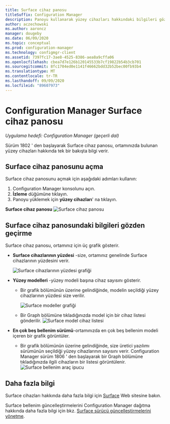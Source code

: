 ```yaml
---
title: Surface cihaz panosu
titleSuffix: Configuration Manager
description: Panoyu kullanarak yüzey cihazları hakkındaki bilgileri gözden geçirin.
author: aczechowski
ms.author: aaroncz
manager: dougeby
ms.date: 06/09/2020
ms.topic: conceptual
ms.prod: configuration-manager
ms.technology: configmgr-client
ms.assetid: 7397fc17-3ae8-4525-8386-aea8a9cffa06
ms.openlocfilehash: cbea7d7e126b120145533b7cf19822b54b3cb701
ms.sourcegitcommit: 8fc1704ed0e1141f46662bdd32b52bec00fb93b4
ms.translationtype: MT
ms.contentlocale: tr-TR
ms.lasthandoff: 09/09/2020
ms.locfileid: "89607973"
---
```

# <a name="surface-device-dashboard-in-configuration-manager"></a>Configuration Manager Surface cihaz panosu

*Uygulama hedefi: Configuration Manager (geçerli dal)*

Sürüm 1802 ' den başlayarak Surface cihaz panosu, ortamınızda bulunan yüzey cihazları hakkında tek bir bakışta bilgi verir. <!--1355788-->

## <a name="open-the-surface-device-dashboard"></a>Surface cihaz panosunu açma

Surface cihaz panosunu açmak için aşağıdaki adımları kullanın: 

1. Configuration Manager konsolunu açın. 
2. **İzleme** düğümüne tıklayın. 
3. Panoyu yüklemek için **yüzey cihazları**' na tıklayın.

**Surface cihaz panosu** 
 ![ Surface cihaz panosu](media/Surface-device-dashboard.PNG)



## <a name="reviewing-information-in-the-surface-device-dashboard"></a>Surface cihaz panosundaki bilgileri gözden geçirme

Surface cihaz panosu, ortamınız için üç grafik gösterir. 

- **Surface cihazlarının yüzdesi** -size, ortamınız genelinde Surface cihazlarının yüzdesini verir.

    ![Surface cihazlarının yüzdesi grafiği](media/Percent-Surface-Devices.PNG)
- **Yüzey modelleri** -yüzey modeli başına cihaz sayısını gösterir. 
  - Bir grafik bölümünün üzerine gelindiğinde, modelin seçildiği yüzey cihazlarının yüzdesi size verilir. 

       ![Surface modeller grafiği](media/Surface-Models-Hover.PNG)
  - Bir Graph bölümüne tıkladığınızda model için bir cihaz listesi gönderilir. 
      ![Surface model cihaz listesi](media/Surface-Model-Device-List.PNG)

- **En çok beş bellenim sürümü**-ortamınızda en çok beş bellenim modeli içeren bir grafik görüntüler. 
  - Bir grafik bölümünün üzerine gelindiğinde, size üretici yazılımı sürümünün seçildiği yüzey cihazlarının sayısını verir. Configuration Manager sürüm 1806 ' den başlayarak bir Graph bölümüne tıkladığınızda ilgili cihazların bir listesi görüntülenir. <!--1358654-->
     ![Surface bellenim araç ipucu](media/Surface-Firmware-Hover.PNG)


## <a name="more-information"></a>Daha fazla bilgi

Surface cihazları hakkında daha fazla bilgi için [Surface](https://www.microsoft.com/surface) Web sitesine bakın.

Surface bellenim güncelleştirmelerini Configuration Manager dağıtma hakkında daha fazla bilgi için bkz. [Surface sürücü güncelleştirmelerini yönetme](../../../sum/deploy-use/surface-drivers.md).




